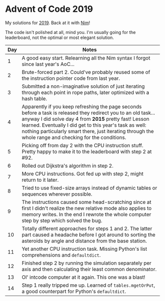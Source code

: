 # Advent of Code 2019

My solutions for [2019](https://adventofcode.com/2019/). Back at it with [Nim](https://nim-lang.org/)!

The code isn't polished at all, mind you. I'm usually going for the leaderboard, not the optimal or most elegant solution.

| Day | Notes |
|---|-------|
| 1 | A good easy start. Relearning all the Nim syntax I forgot since last year's AoC... |
| 2 | Brute-forced part 2. Could've probably reused some of the instruction pointer code from last year. |
| 3 | Submitted a non-imaginative solution of just iterating through each point in rope paths, later optimized with a hash table. |
| 4 | Apparently if you keep refreshing the page seconds before a task is released they redirect you to an old task... anyway I did solve day 4 from **2015** pretty fast! Lesson learned. Eventually I did get to this year's task as well: nothing particularly smart there, just iterating through the whole range and checking for the conditions. |
| 5 | Picking off from day 2 with the CPU instruction stuff. Pretty happy to make it to the leaderboard with step 2 at #92. |
| 6 | Rolled out Dijkstra's algorithm in step 2. |
| 7 | More CPU instructions. Got fed up with step 2, might return to it later. |
| 8 | Tried to use fixed-size arrays instead of dynamic tables or sequences wherever possible. |
| 9 | The instructions caused some head-scratching since at first I didn't realize the new relative mode also applies to memory writes. In the end I rewrote the whole computer step by step which solved the bug. |
| 10 | Totally different approaches for steps 1 and 2. The latter part caused a headache before I got around to sorting the asteroids by angle and distance from the base station. |
| 11 | Yet another CPU instruction task. Missing Python's list comprehensions and `defaultdict`. |
| 12 | Finished step 2 by running the simulation separately per axis and then calculating their least common denominator. |
| 13 | Ol' intcode computer at it again. This one was a blast! |
| 14 | Step 1 really tripped me up. Learned of `tables.mgetOrPut`, a good counterpart for Python's `defaultdict`. |

